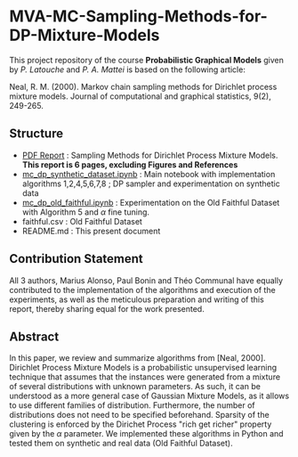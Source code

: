 # MVA-MC-Sampling-Methods-for-DP-Mixture-Models

This project repository of the course **Probabilistic Graphical Models** given by *P. Latouche* and *P. A. Mattei* is based on the following article:

Neal, R. M. (2000). Markov chain sampling methods for Dirichlet process mixture models. Journal of computational and graphical statistics, 9(2), 249-265.


## Structure

- [PDF Report](PGM.pdf) : Sampling Methods for Dirichlet Process Mixture Models. **This report is 6 pages, excluding Figures and References**
- [mc_dp_synthetic_dataset.ipynb](mc_dp_synthetic_dataset.ipynb) : Main notebook with implementation algorithms 1,2,4,5,6,7,8 ; DP sampler and experimentation on synthetic data
- [mc_dp_old_faithful.ipynb](mc_dp_old_faithful.ipynb) : Experimentation on the Old Faithful Dataset with Algorithm 5 and $\alpha$ fine tuning.
- faithful.csv : Old Faithful Dataset
- README.md : This present document


## Contribution Statement

All 3 authors, Marius Alonso, Paul Bonin and Théo Communal have equally contributed to the implementation of the algorithms and execution of the experiments, as well as the meticulous preparation and writing of this report, thereby sharing equal for the work presented.


## Abstract    

   In this paper, we review and summarize algorithms from [Neal, 2000]. Dirichlet Process Mixture Models is a probabilistic unsupervised learning technique that assumes that the instances were generated from a mixture of several distributions with unknown parameters. As such, it can be understood as a more general case of Gaussian Mixture Models, as it allows to use different families of distribution. Furthermore, the number of distributions does not need to be specified beforehand. Sparsity of the clustering is enforced by the Dirichet Process "rich get richer" property given by the $\alpha$ parameter. We implemented these algorithms in Python and tested them on synthetic and real data (Old Faithful Dataset). 

